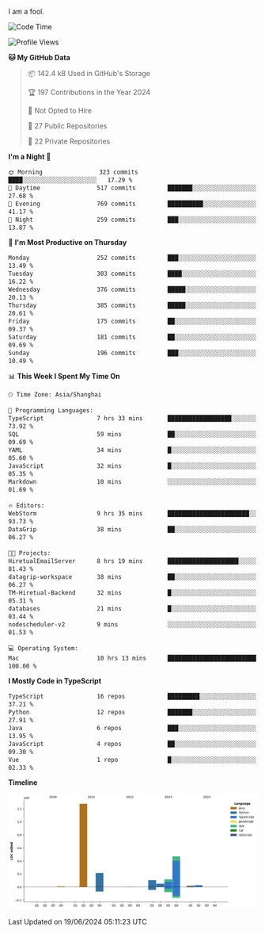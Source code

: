 I am a fool.

<!--START_SECTION:waka-->
![Code Time](http://img.shields.io/badge/Code%20Time-1%2C500%20hrs%2022%20mins-blue)

![Profile Views](http://img.shields.io/badge/Profile%20Views-0-blue)

**🐱 My GitHub Data** 

> 📦 142.4 kB Used in GitHub's Storage 
 > 
> 🏆 197 Contributions in the Year 2024
 > 
> 🚫 Not Opted to Hire
 > 
> 📜 27 Public Repositories 
 > 
> 🔑 22 Private Repositories 
 > 
**I'm a Night 🦉** 

```text
🌞 Morning                323 commits         ████░░░░░░░░░░░░░░░░░░░░░   17.29 % 
🌆 Daytime                517 commits         ███████░░░░░░░░░░░░░░░░░░   27.68 % 
🌃 Evening                769 commits         ██████████░░░░░░░░░░░░░░░   41.17 % 
🌙 Night                  259 commits         ███░░░░░░░░░░░░░░░░░░░░░░   13.87 % 
```
📅 **I'm Most Productive on Thursday** 

```text
Monday                   252 commits         ███░░░░░░░░░░░░░░░░░░░░░░   13.49 % 
Tuesday                  303 commits         ████░░░░░░░░░░░░░░░░░░░░░   16.22 % 
Wednesday                376 commits         █████░░░░░░░░░░░░░░░░░░░░   20.13 % 
Thursday                 385 commits         █████░░░░░░░░░░░░░░░░░░░░   20.61 % 
Friday                   175 commits         ██░░░░░░░░░░░░░░░░░░░░░░░   09.37 % 
Saturday                 181 commits         ██░░░░░░░░░░░░░░░░░░░░░░░   09.69 % 
Sunday                   196 commits         ███░░░░░░░░░░░░░░░░░░░░░░   10.49 % 
```


📊 **This Week I Spent My Time On** 

```text
🕑︎ Time Zone: Asia/Shanghai

💬 Programming Languages: 
TypeScript               7 hrs 33 mins       ██████████████████░░░░░░░   73.92 % 
SQL                      59 mins             ██░░░░░░░░░░░░░░░░░░░░░░░   09.69 % 
YAML                     34 mins             █░░░░░░░░░░░░░░░░░░░░░░░░   05.60 % 
JavaScript               32 mins             █░░░░░░░░░░░░░░░░░░░░░░░░   05.35 % 
Markdown                 10 mins             ░░░░░░░░░░░░░░░░░░░░░░░░░   01.69 % 

🔥 Editors: 
WebStorm                 9 hrs 35 mins       ███████████████████████░░   93.73 % 
DataGrip                 38 mins             ██░░░░░░░░░░░░░░░░░░░░░░░   06.27 % 

🐱‍💻 Projects: 
HiretualEmailServer      8 hrs 19 mins       ████████████████████░░░░░   81.43 % 
datagrip-workspace       38 mins             ██░░░░░░░░░░░░░░░░░░░░░░░   06.27 % 
TM-Hiretual-Backend      32 mins             █░░░░░░░░░░░░░░░░░░░░░░░░   05.31 % 
databases                21 mins             █░░░░░░░░░░░░░░░░░░░░░░░░   03.44 % 
nodescheduler-v2         9 mins              ░░░░░░░░░░░░░░░░░░░░░░░░░   01.53 % 

💻 Operating System: 
Mac                      10 hrs 13 mins      █████████████████████████   100.00 % 
```

**I Mostly Code in TypeScript** 

```text
TypeScript               16 repos            █████████░░░░░░░░░░░░░░░░   37.21 % 
Python                   12 repos            ███████░░░░░░░░░░░░░░░░░░   27.91 % 
Java                     6 repos             ███░░░░░░░░░░░░░░░░░░░░░░   13.95 % 
JavaScript               4 repos             ██░░░░░░░░░░░░░░░░░░░░░░░   09.30 % 
Vue                      1 repo              █░░░░░░░░░░░░░░░░░░░░░░░░   02.33 % 
```



**Timeline**

![Lines of Code chart](https://raw.githubusercontent.com/VeejaLiu/VeejaLiu/master/assets/bar_graph.png)


 Last Updated on 19/06/2024 05:11:23 UTC
<!--END_SECTION:waka-->

